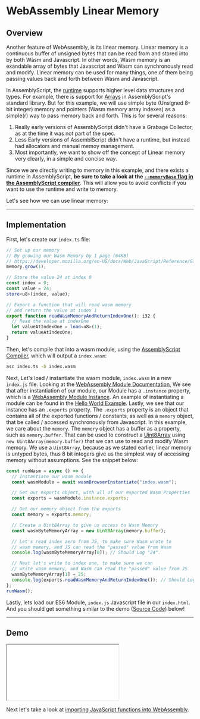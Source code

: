 # WebAssembly Linear Memory

## Overview

Another feature of WebAssembly, is its linear memory. Linear memory is a continuous buffer of unsigned bytes that can be read from and stored into by both Wasm and Javascript. In other words, Wasm memory is an exandable array of bytes that Javascript and Wasm can synchronously read and modify. Linear memory can be used for many things, one of them being passing values back and forth between Wasm and Javascript.

In AssemblyScript, the [runtime](https://docs.assemblyscript.org/details/runtime) supports higher level data structures and types. For example, there is support for [Arrays](https://docs.assemblyscript.org/standard-library/array) in AssemblyScript's standard library. But for this example, we will use simple byte (Unsigned 8-bit integer) memory and pointers (Wasm memory array indexes) as a simple(r) way to pass memory back and forth. This is for several reasons:

1. Really early versions of AssemblyScript didn't have a Grabage Collector, as at the time it was not part of the spec.
2. Less Early versions of AssemblScript didn't have a runtime, but instead had allocators and manual memoy management.
3. Most importantly, we want to show off the concept of Linear memory very clearly, in a simple and concise way.

Since we are directly writing to memory in this example, and there exists a runtime in AssemblyScript, **be sure to take a look at the [`--memoryBase` flag in the AssemblyScript compiler](https://docs.assemblyscript.org/details/compiler)**. This will allow you to avoid conflicts if you want to use the runtime and write to memory.

Let's see how we can use linear memory:

---

## Implementation

First, let's create our `index.ts` file:

```typescript
// Set up our memory
// By growing our Wasm Memory by 1 page (64KB)
// https://developer.mozilla.org/en-US/docs/Web/JavaScript/Reference/Global_Objects/WebAssembly/Memory#Examples
memory.grow(1);

// Store the value 24 at index 0
const index = 0;
const value = 24;
store<u8>(index, value);

// Export a function that will read wasm memory
// and return the value at index 1
export function readWasmMemoryAndReturnIndexOne(): i32 {
  // Read the value at indexOne
  let valueAtIndexOne = load<u8>(1);
  return valueAtIndexOne;
}
```

Then, let's compile that into a wasm module, using the [AssemblyScript Compiler](https://docs.assemblyscript.org/details/compiler), which will output a `index.wasm`:

```bash
asc index.ts -b index.wasm
```

Next, Let's load / instantiate the wasm module, `index.wasm` in a new `index.js` file. Looking at the [WebAssembly Module Documentation](https://developer.mozilla.org/en-US/docs/Web/JavaScript/Reference/Global_objects/WebAssembly/Module), We see that after instantiation of our module, our Module has a `.instance` property, which is a [WebAssembly Module Instance](https://developer.mozilla.org/en-US/docs/Web/JavaScript/Reference/Global_objects/WebAssembly/Instance). An example of instantiating a module can be found in the [Hello World Example](/example-redirect?exampleName=hello-world). Lastly, we see that our instance has an `.exports` property. The `.exports` property is an object that contains all of the exported functions / constants, as well as a `memory` object, that be called / accessed synchronously from Javascript. In this example, we care about the `memory`. The `memory` object has a buffer as a property, such as `memory.buffer`. That can be used to construct a [Uint8Array](https://developer.mozilla.org/en-US/docs/Web/JavaScript/Reference/Global_Objects/Uint8Array) using `new Uint8Array(memory.buffer)` that we can use to read and modify Wasm memory. We use a `Uint8Array`, because as we stated earlier, linear memory is untyped bytes, thus 8 bit integers give us the simplest way of accessing memory without assumptions. See the snippet below:

```javascript
const runWasm = async () => {
  // Instantiate our wasm module
  const wasmModule = await wasmBrowserInstantiate("index.wasm");

  // Get our exports object, with all of our exported Wasm Properties
  const exports = wasmModule.instance.exports;

  // Get our memory object from the exports
  const memory = exports.memory;

  // Create a Uint8Array to give us access to Wasm Memory
  const wasmByteMemoryArray = new Uint8Array(memory.buffer);

  // Let's read index zero from JS, to make sure Wasm wrote to
  // wasm memory, and JS can read the "passed" value from Wasm
  console.log(wasmByteMemoryArray[0]); // Should Log "24".

  // Next let's write to index one, to make sure we can
  // write wasm memory, and Wasm can read the "passed" value from JS
  wasmByteMemoryArray[1] = 25;
  console.log(exports.readWasmMemoryAndReturnIndexOne()); // Should Log "25"
};
runWasm();
```

Lastly, lets load our ES6 Module, `index.js` Javascript file in our `index.html`. And you should get something similar to the demo ([Source Code](/source-redirect?path=examples/webassembly-linear-memory/demo/assemblyscript)) below!

---

## Demo

<iframe title="AssemblyScript Demo" src="/examples/webassembly-linear-memory/demo/assemblyscript/"></iframe>

Next let's take a look at [importing JavaScript functions into WebAssembly](/example-redirect?exampleName=importing-javascript-functions-into-webassembly).
